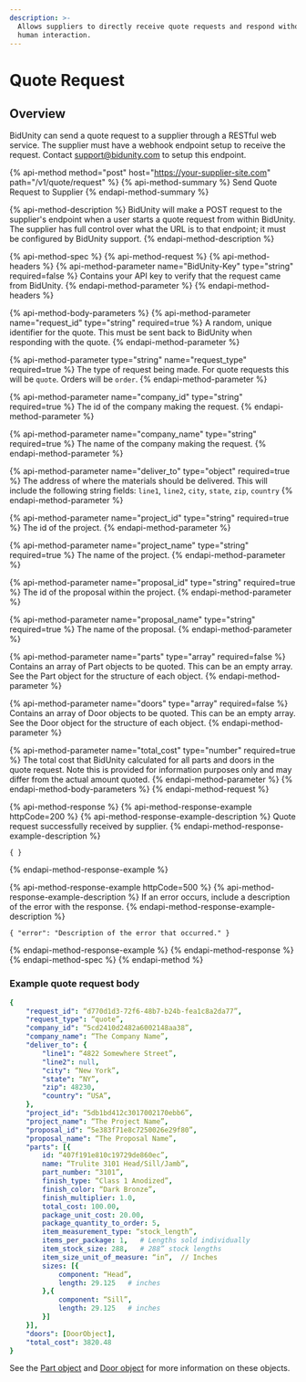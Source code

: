 ```yaml
---
description: >-
  Allows suppliers to directly receive quote requests and respond without any
  human interaction.
---
```


# Quote Request

## Overview

BidUnity can send a quote request to a supplier through a RESTful web service. The supplier must have a webhook endpoint setup to receive the request. Contact [support@bidunity.com](mailto:support@bidunity.com) to setup this endpoint.

{% api-method method="post" host="https://your-supplier-site.com" path="/v1/quote/request" %}
{% api-method-summary %}
Send Quote Request to Supplier
{% endapi-method-summary %}

{% api-method-description %}
BidUnity will make a POST request to the supplier's endpoint when a user starts a quote request from within BidUnity. The supplier has full control over what the URL is to that endpoint; it must be configured by BidUnity support.
{% endapi-method-description %}

{% api-method-spec %}
{% api-method-request %}
{% api-method-headers %}
{% api-method-parameter name="BidUnity-Key" type="string" required=false %}
Contains your API key to verify that the request came from BidUnity.
{% endapi-method-parameter %}
{% endapi-method-headers %}

{% api-method-body-parameters %}
{% api-method-parameter name="request\_id" type="string" required=true %}
A random, unique identifier for the quote. This must be sent back to BidUnity when responding with the quote.
{% endapi-method-parameter %}

{% api-method-parameter type="string" name="request\_type" required=true %}
The type of request being made. For quote requests this will be `quote`. Orders will be `order`.
{% endapi-method-parameter %}

{% api-method-parameter name="company\_id" type="string" required=true %}
The id of the company making the request.
{% endapi-method-parameter %}

{% api-method-parameter name="company\_name" type="string" required=true %}
The name of the company making the request.
{% endapi-method-parameter %}

{% api-method-parameter name="deliver\_to" type="object" required=true %}
The address of where the materials should be delivered. This will include the following string fields: `line1`, `line2`, `city`, `state`, `zip`, `country`
{% endapi-method-parameter %}

{% api-method-parameter name="project\_id" type="string" required=true %}
The id of the project.
{% endapi-method-parameter %}

{% api-method-parameter name="project\_name" type="string" required=true %}
The name of the project.
{% endapi-method-parameter %}

{% api-method-parameter name="proposal\_id" type="string" required=true %}
The id of the proposal within the project.
{% endapi-method-parameter %}

{% api-method-parameter name="proposal\_name" type="string" required=true %}
The name of the proposal.
{% endapi-method-parameter %}

{% api-method-parameter name="parts" type="array" required=false %}
Contains an array of Part objects to be quoted. This can be an empty array. See the Part object for the structure of each object.
{% endapi-method-parameter %}

{% api-method-parameter name="doors" type="array" required=false %}
Contains an array of Door objects to be quoted. This can be an empty array. See the Door object for the structure of each object.
{% endapi-method-parameter %}

{% api-method-parameter name="total\_cost" type="number" required=true %}
The total cost that BidUnity calculated for all parts and doors in the quote request. Note this is provided for information purposes only and may differ from the actual amount quoted.
{% endapi-method-parameter %}
{% endapi-method-body-parameters %}
{% endapi-method-request %}

{% api-method-response %}
{% api-method-response-example httpCode=200 %}
{% api-method-response-example-description %}
Quote request successfully received by supplier.
{% endapi-method-response-example-description %}

```
{ }
```
{% endapi-method-response-example %}

{% api-method-response-example httpCode=500 %}
{% api-method-response-example-description %}
If an error occurs, include a description of the error with the response.
{% endapi-method-response-example-description %}

```
{ "error": "Description of the error that occurred." }
```
{% endapi-method-response-example %}
{% endapi-method-response %}
{% endapi-method-spec %}
{% endapi-method %}

### Example quote request body

```yaml
{
    "request_id": “d770d1d3-72f6-48b7-b24b-fea1c8a2da77”,
    "request_type": “quote”,
    "company_id": “5cd2410d2482a6002148aa38”,
    "company_name": “The Company Name”,
    "deliver_to": {
        "line1": “4822 Somewhere Street”,
        "line2": null,
        "city": “New York”,
        "state": “NY”,
        "zip": 48230,
        "country": “USA”,
    },
    "project_id": “5db1bd412c3017002170ebb6”,
    "project_name": “The Project Name”,
    "proposal_id": “5e383f71e8c7250026e29f80”,
    "proposal_name": “The Proposal Name”,
    "parts": [{
        id: “407f191e810c19729de860ec”,
        name: “Trulite 3101 Head/Sill/Jamb”,
        part_number: “3101”,
        finish_type: “Class 1 Anodized”,
        finish_color: “Dark Bronze”,
        finish_multiplier: 1.0,
        total_cost: 100.00,
        package_unit_cost: 20.00,
        package_quantity_to_order: 5,
        item_measurement_type: “stock_length”,
        items_per_package: 1,   # Lengths sold individually
        item_stock_size: 288,   # 288” stock lengths
        item_size_unit_of_measure: “in”,  // Inches
        sizes: [{
            component: “Head”,
            length: 29.125   # inches
        },{
            component: “Sill”,
            length: 29.125   # inches
        }]
    }],
    "doors": [DoorObject],
    "total_cost": 3820.48
}
```

See the [Part object](api-reference/api-objects/part-object.md) and [Door object](api-reference/api-objects/door-object.md) for more information on these objects.

